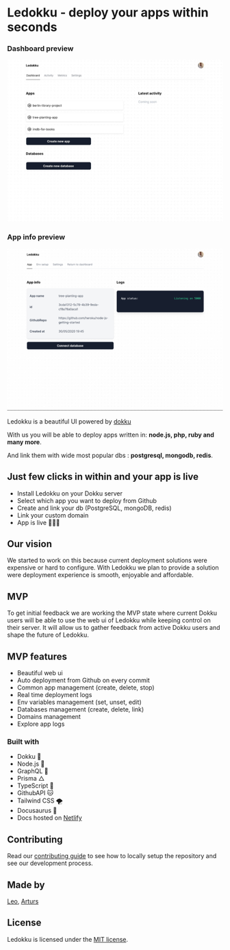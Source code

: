 # Ledokku - deploy your apps within seconds

### Dashboard preview

![Dashboard](/images/Dashboard1.png)

### App info preview

![App](/images/App1.png)

Ledokku is a beautiful UI powered by [dokku](http://dokku.viewdocs.io/dokku/)

With us you will be able to deploy apps written in:
**node.js, php, ruby and many more**.

And link them with wide most popular dbs : **postgresql, mongodb, redis**.

## Just few clicks in within and your app is live

- Install Ledokku on your Dokku server
- Select which app you want to deploy from Github
- Create and link your db (PostgreSQL, mongoDB, redis)
- Link your custom domain
- App is live 🎉🎉🎉

## Our vision

We started to work on this because current deployment solutions were expensive or hard to configure. With Ledokku we plan to provide a solution were deployment experience is smooth, enjoyable and affordable.

## MVP

To get initial feedback we are working the MVP state where current Dokku users will be able to use the web ui of Ledokku while keeping control on their server. It will allow us to gather feedback from active Dokku users and shape the future of Ledokku.

## MVP features

- Beautiful web ui
- Auto deployment from Github on every commit
- Common app management (create, delete, stop)
- Real time deployment logs
- Env variables management (set, unset, edit)
- Databases management (create, delete, link)
- Domains management
- Explore app logs

### Built with

- Dokku 🐳
- Node.js 💚
- GraphQL 💓
- Prisma △
- TypeScript 💙
- GithubAPI 🐱
- Tailwind CSS 🌪
- Docusaurus 🦖
- Docs hosted on [Netlify](https://www.netlify.com/)

## Contributing

Read our [contributing guide](CONTRIBUTING.md) to see how to locally setup the repository and see our development process.

## Made by

[Leo](https://github.com/pradel),
[Arturs](https://github.com/Akirtovskis)

## License

Ledokku is licensed under the [MIT license](https://github.com/ledokku/ledokku/blob/master/LICENSE).
